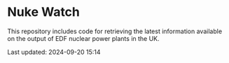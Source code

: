# Nuke Watch

This repository includes code for retrieving the latest information available on the output of EDF nuclear power plants in the UK.

Last updated: 2024-09-20 15:14